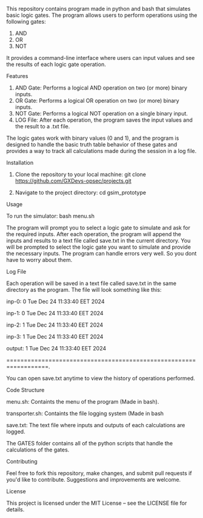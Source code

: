 This repository contains program made in python and bash that simulates basic logic gates. The program allows users to
perform operations using the following gates:
1) AND
2) OR
3) NOT

It provides a command-line interface where users can input values and see the results of each logic gate operation.

Features

1) AND Gate: Performs a logical AND operation on two (or more) binary inputs.
2) OR Gate: Performs a logical OR operation on two (or more) binary inputs.
3) NOT Gate: Performs a logical NOT operation on a single binary input.
4) LOG File: After each operation, the program saves the input values and the result to a .txt file.

The logic gates work with binary values (0 and 1), and the program is designed to handle the basic truth table
behavior of these gates and provides a way to track all calculations made during the session in a log file.

Installation

1. Clone the repository to your local machine:
git clone https://github.com/GXDevs-opsec/projects.git

2. Navigate to the project directory:
cd gsim_prototype

Usage

To run the simulator:
bash menu.sh

The program will prompt you to select a logic gate to simulate and ask for the required inputs. After each operation,
the program will append the inputs and results to a text file called save.txt in the current directory.
You will be prompted to select the logic gate you want to simulate and provide the necessary inputs.
The program can handle errors very well. So you dont have to worry about them.

Log File

Each operation will be saved in a text file called save.txt in the same directory as the program. The file will look 
something like this:

inp-0: 0 Tue Dec 24 11:33:40 EET 2024

inp-1: 0 Tue Dec 24 11:33:40 EET 2024

inp-2: 1 Tue Dec 24 11:33:40 EET 2024

inp-3: 1 Tue Dec 24 11:33:40 EET 2024

output: 1 Tue Dec 24 11:33:40 EET 2024

==================================================================.

You can open save.txt anytime to view the history of operations performed.

Code Structure

menu.sh: Containts the menu of the program (Made in bash).

transporter.sh: Containts the file logging system (Made in bash

save.txt: The text file where inputs and outputs of each calculations are logged.

The GATES folder contains all of the python scripts that handle the calculations of the gates.

Contributing

Feel free to fork this repository, make changes, and submit pull requests if you'd like to contribute. Suggestions
and improvements are welcome.

License

This project is licensed under the MIT License – see the LICENSE file for details.
